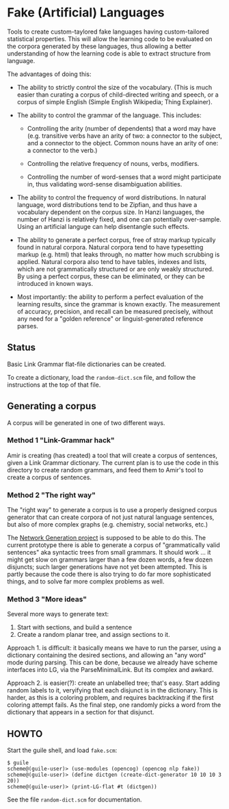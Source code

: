 Fake (Artificial) Languages
===========================

Tools to create custom-taylored fake languages having custom-tailored
statistical properties. This will allow the learning code to be
evaluated on the corpora generated by these languages, thus allowing
a better understanding of how the learning code is able to extract
structure from language.

The advantages of doing this:

* The ability to strictly control the size of the vocabulary.
  (This is much easier than curating a corpus of child-directed
  writing and speech, or a corpus of simple English (Simple English
  Wikipedia; Thing Explainer).

* The ability to control the grammar of the language. This includes:

  * Controlling the arity (number of dependents) that a word may have
    (e.g. transitive verbs have an arity of two: a connector to the
    subject, and a connector to the object. Common nouns have an arity
    of one: a connector to the verb.)

  * Controlling the relative frequency of nouns, verbs, modifiers.

  * Controlling the number of word-senses that a word might participate
    in, thus validating word-sense disambiguation abilities.

* The ability to control the frequency of word distributions. In natural
  language, word distributions tend to be Zipfian, and thus have a
  vocabulary dependent on the corpus size. In Hanzi languages, the
  number of Hanzi is relatively fixed, and one can potentially
  over-sample. Using an artificial languge can help disentangle such
  effects.

* The ability to generate a perfect corpus, free of stray markup
  typically found in natural corpora. Natural corpora tend to have
  typesetting markup (e.g. html) that leaks through, no matter how
  much scrubbing is applied. Natural corpora also tend to have
  tables, indexes and lists, which are not grammatically structured
  or are only weakly structured. By using a perfect corpus, these
  can be eliminated, or they can be introduced in known ways.

* Most importantly: the ability to perform a perfect evaluation of
  the learning results, since the grammar is known exactly. The
  measurement of accuracy, precision, and recall can be measured
  precisely, without any need for a "golden reference" or
  linguist-generated reference parses.

Status
------
Basic Link Grammar flat-file dictionaries can be created.

To create a dictionary, load the `random-dict.scm` file, and follow
the instructions at the top of that file.


Generating a corpus
-------------------
A corpus will be generated in one of two different ways.

### Method 1 "Link-Grammar hack"
Amir is creating (has created) a tool that will create a corpus of
sentences, given a Link Grammar dictionary. The current plan is to
use the code in this directory to create random grammars, and feed
them to Amir's tool to create a corpus of sentences.

### Method 2 "The right way"
The "right way" to generate a corpus is to use a properly designed
corpus generator that can create corpora of not just natural language
sentences, but also of more complex graphs (e.g. chemistry, social
networks, etc.)

The [Network Generation project](https://github.com/opencog/generate/)
is supposed to be able to do this.  The current prototype there is able
to generate a corpus of "grammatically valid sentences" aka syntactic
trees from small grammars. It should work ... it might get slow on
grammars larger than a few dozen words, a few dozen disjuncts; such
larger generations have not yet been attempted. This is partly because
the code there is also trying to do far more sophisticated things, and
to solve far more complex problems as well.

### Method 3 "More ideas"
Several more ways to generate text:
1. Start with sections, and build a sentence
2. Create a random planar tree, and assign sections to it.

Approach 1. is difficult: it basically means we have to run the
parser, using a dictionary containing the desired sections, and
allowing an "any word" mode during parsing. This can be done,
because we already have scheme interfaces into LG, via the
ParseMinimalLink. But its complex and awkard.

Approach 2. is easier(?): create an unlabelled tree; that's easy.
Start adding random labels to it, veryifying that each disjunct
is in the dictionary. This is harder, as this is a coloring problem,
and requires backtracking if the first coloring attempt fails.
As the final step, one randomly picks a word from the dictionary that
appears in a section for that disjunct.

HOWTO
-----
Start the guile shell, and load `fake.scm`:
```
$ guile
scheme@(guile-user)> (use-modules (opencog) (opencog nlp fake))
scheme@(guile-user)> (define dictgen (create-dict-generator 10 10 10 3 20))
scheme@(guile-user)> (print-LG-flat #t (dictgen))
```

See the file `random-dict.scm` for documentation.
